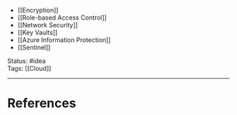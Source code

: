 - [[Encryption]]
- [[Role-based Access Control]]
- [[Network Security]]
- [[Key Vaults]]
- [[Azure Information Protection]]
- [[Sentinel]]


Status: #idea  
Tags:  [[Cloud]]  

---
# References